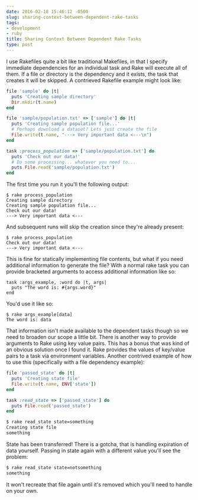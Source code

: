 ```yaml
---
date: 2016-02-18 15:46:12 -0500
slug: sharing-context-between-dependent-rake-tasks
tags:
- development
- ruby
title: Sharing Context Between Dependent Rake Tasks
type: post
---
```


I use Rakefiles quite a bit like traditional Makefiles, in that I specify
immediate dependencies for an individual task and Rake will execute all of
them. If a file or directory is the dependency and it exists, the task that
creates it will be skipped. A contrieved Rakefile example might look like:

```ruby
file 'sample' do |t|
  puts 'Creating sample directory'
  Dir.mkdir(t.name)
end

file 'sample/population.txt' => ['sample'] do |t|
  puts 'Creating sample population file...'
  # Perhaps download a dataset? Lets just create the file
  File.write(t.name, "---> Very important data <---\n")
end

task :process_population => ['sample/population.txt'] do
  puts 'Check out our data!'
  # Do some processing... whatever you need to...
  puts File.read('sample/population.txt')
end
```

The first time you run it you'll the following output:

```
$ rake process_population
Creating sample directory
Creating sample population file...
Check out our data!
---> Very important data <---
```

And subsequent runs will skip the creation since they're already present:

```
$ rake process_population
Check out our data!
---> Very important data <---
```

This is fine for statically implementing file contents, but what if you need
additional information to generate the file? With a normal rake task you can
provide bracketed arguments to access additional information like so:

```
task :args_example, :word do |t, args|
  puts "The word is: #{args.word}"
end
```

You'd use it like so:

```
$ rake args_example[data]
The word is: data
```

That information isn't made available to the dependent tasks though so we need
to broaden our scope a little bit. There is another way to provide arguments to
Rake using key value pairs. This has a bonus that was kind of an obvious
solution once I found it. Rake provides the values of key/value pairs to a task
via environment variables. Another contrived example of how to use this
(specifically with a file dependency example):

```ruby
file 'passed_state' do |t|
  puts 'Creating state file'
  File.write(t.name, ENV['state'])
end

task :read_state => ['passed_state'] do
  puts File.read('passed_state')
end
```

```sh
$ rake read_state state=something
Creating state file
something
```

State has been transferred! There is a gotcha, that is handling expiration of
data yourself. Passing in state again with a different value you'll see the
problem:

```sh
$ rake read_state state=notsomething
something
```

It won't recreate that file again until it's removed which you'll need to
handle on your own.
